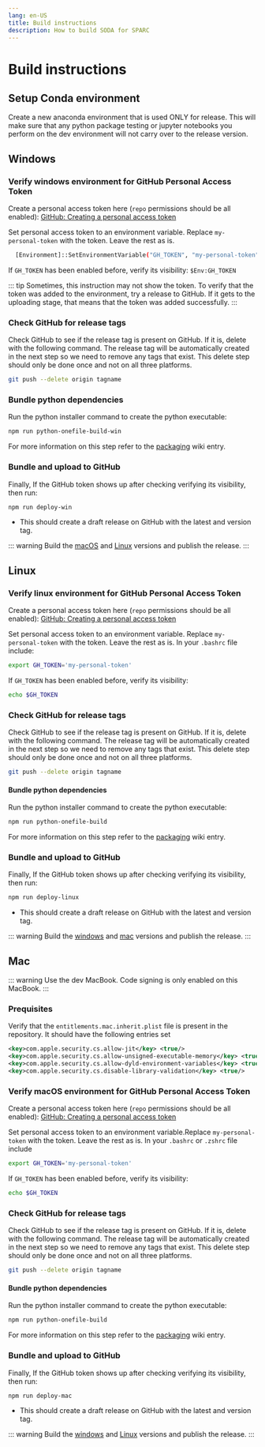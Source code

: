 ```yaml
---
lang: en-US
title: Build instructions
description: How to build SODA for SPARC
---
```


# Build instructions

## Setup Conda environment

Create a new anaconda environment that is used ONLY for release. This will make sure that any python package testing or jupyter notebooks you perform on the dev environment will not carry over to the release version.

## Windows

### Verify windows environment for GitHub Personal Access Token

Create a personal access token here (`repo` permissions should be all enabled): [GitHub: Creating a personal access token](https://docs.github.com/en/authentication/keeping-your-account-and-data-secure/creating-a-personal-access-token)

Set personal access token to an environment variable. Replace `my-personal-token` with the token. Leave the rest as is.

```sh
  [Environment]::SetEnvironmentVariable("GH_TOKEN", "my-personal-token", "User")
```

If `GH_TOKEN` has been enabled before, verify its visibility: `$Env:GH_TOKEN`

::: tip
Sometimes, this instruction may not show the token. To verify that the token was added to the environment, try a release to GitHub. If it gets to the uploading stage, that means that the token was added successfully.
:::

### Check GitHub for release tags

Check GitHub to see if the release tag is present on GitHub. If it is, delete with the following command. The release tag will be automatically created in the next step so we need to remove any tags that exist. This delete step should only be done once and not on all three platforms.

```sh
git push --delete origin tagname
```

### Bundle python dependencies

Run the python installer command to create the python executable:

```sh
npm run python-onefile-build-win
```

For more information on this step refer to the [packaging](https://github.com/fairdataihub/SODA-for-SPARC/wiki/Packaging) wiki entry.

### Bundle and upload to GitHub

Finally, If the GitHub token shows up after checking verifying its visibility, then run:

```sh
npm run deploy-win
```

- This should create a draft release on GitHub with the latest and version tag.

::: warning
Build the [macOS](#mac) and [Linux](#linux) versions and publish the release.
:::

## Linux

### Verify linux environment for GitHub Personal Access Token

Create a personal access token here (`repo` permissions should be all enabled): [GitHub: Creating a personal access token](https://docs.github.com/en/authentication/keeping-your-account-and-data-secure/creating-a-personal-access-token)

Set personal access token to an environment variable. Replace `my-personal-token` with the token. Leave the rest as is. In your `.bashrc` file include:

```bash
export GH_TOKEN='my-personal-token'
```

If `GH_TOKEN` has been enabled before, verify its visibility:

```sh
echo $GH_TOKEN
```

### Check GitHub for release tags

Check GitHub to see if the release tag is present on GitHub. If it is, delete with the following command. The release tag will be automatically created in the next step so we need to remove any tags that exist. This delete step should only be done once and not on all three platforms.

```sh
git push --delete origin tagname
```

#### Bundle python dependencies

Run the python installer command to create the python executable:

```sh
npm run python-onefile-build
```

For more information on this step refer to the [packaging](https://github.com/fairdataihub/SODA-for-SPARC/wiki/Packaging) wiki entry.

### Bundle and upload to GitHub

Finally, If the GitHub token shows up after checking verifying its visibility, then run:

```sh
npm run deploy-linux
```

- This should create a draft release on GitHub with the latest and version tag.

::: warning
Build the [windows](#windows) and [mac](#mac) versions and publish the release.
:::

## Mac

::: warning
Use the dev MacBook. Code signing is only enabled on this MacBook.
:::

### Prequisites

Verify that the `entitlements.mac.inherit.plist` file is present in the repository. It should have the following entries set

```xml
<key>com.apple.security.cs.allow-jit</key> <true/>
<key>com.apple.security.cs.allow-unsigned-executable-memory</key> <true/>
<key>com.apple.security.cs.allow-dyld-environment-variables</key> <true/>
<key>com.apple.security.cs.disable-library-validation</key> <true/>
```

### Verify macOS environment for GitHub Personal Access Token

Create a personal access token here (`repo` permissions should be all enabled): [GitHub: Creating a personal access token](https://docs.github.com/en/authentication/keeping-your-account-and-data-secure/creating-a-personal-access-token)

Set personal access token to an environment variable.Replace `my-personal-token` with the token. Leave the rest as is. In your `.bashrc` or `.zshrc` file include

```sh
export GH_TOKEN='my-personal-token'
```

If `GH_TOKEN` has been enabled before, verify its visibility:

```sh
echo $GH_TOKEN
```

### Check GitHub for release tags

Check GitHub to see if the release tag is present on GitHub. If it is, delete with the following command. The release tag will be automatically created in the next step so we need to remove any tags that exist. This delete step should only be done once and not on all three platforms.

```sh
git push --delete origin tagname
```

#### Bundle python dependencies

Run the python installer command to create the python executable:

```sh
npm run python-onefile-build
```

For more information on this step refer to the [packaging](https://github.com/fairdataihub/SODA-for-SPARC/wiki/Packaging) wiki entry.

### Bundle and upload to GitHub

Finally, If the GitHub token shows up after checking verifying its visibility, then run:

```sh
npm run deploy-mac
```

- This should create a draft release on GitHub with the latest and version tag.

::: warning
Build the [windows](#windows) and [Linux](#linux) versions and publish the release.
:::
